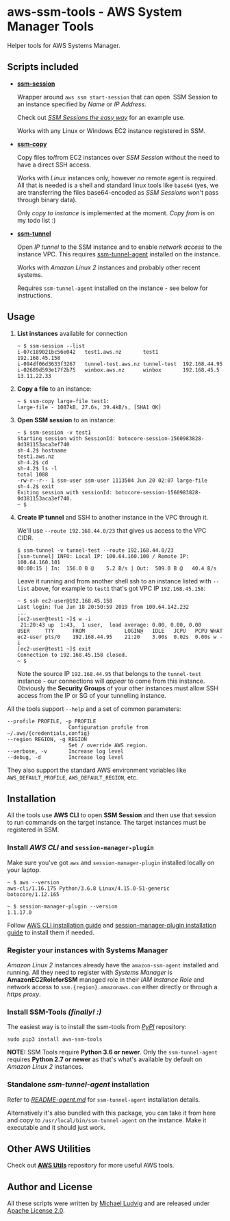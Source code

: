 # aws-ssm-tools - AWS System Manager Tools

Helper tools for AWS Systems Manager.

## Scripts included

* **[ssm-session](ssm-session)**

  Wrapper around `aws ssm start-session` that can open
  SSM Session to an instance specified by *Name* or *IP Address*.

  Check out *[SSM Sessions the easy
  way](https://aws.nz/projects/ssm-session/)* for an example use.

  Works with any Linux or Windows EC2 instance registered in SSM.

* **[ssm-copy](ssm-copy)**

  Copy files to/from EC2 instances over *SSM Session* without the need to have a
  direct SSH access.

  Works with *Linux* instances only, however *no* remote agent is required. All
  that is needed is a shell and standard linux tools like `base64` (yes, we are
  transferring the files base64-encoded as *SSM Sessions* won't pass through
  binary data).

  Only *copy to instance* is implemented at the moment. *Copy from* is on my todo
  list :)

* **[ssm-tunnel](ssm-tunnel)**

  Open *IP tunnel* to the SSM instance and to enable *network access*
  to the instance VPC. This requires [ssm-tunnel-agent](ssm-tunnel-agent)
  installed on the instance.

  Works with *Amazon Linux 2* instances and probably other recent systems.

  Requires `ssm-tunnel-agent` installed on the instance - see below for
  instructions.

## Usage

1. **List instances** available for connection

    ```
    ~ $ ssm-session --list
    i-07c189021bc56e042   test1.aws.nz       test1        192.168.45.158
    i-094df06d3633f3267   tunnel-test.aws.nz tunnel-test  192.168.44.95
    i-02689d593e17f2b75   winbox.aws.nz      winbox       192.168.45.5    13.11.22.33
    ```

2. **Copy a file** to an instance:

    ```
    ~ $ ssm-copy large-file test1:
    large-file - 1087kB, 27.6s, 39.4kB/s, [SHA1 OK]
    ```

3. **Open SSM session** to an instance:

    ```
    ~ $ ssm-session -v test1
    Starting session with SessionId: botocore-session-1560983828-0d381153aca3ef740
    sh-4.2$ hostname
    test1.aws.nz
    sh-4.2$ cd
    sh-4.2$ ls -l
    total 1088
    -rw-r--r-- 1 ssm-user ssm-user 1113504 Jun 20 02:07 large-file
    sh-4.2$ exit
    Exiting session with sessionId: botocore-session-1560983828-0d381153aca3ef740.
    ~ $
    ```

4. **Create IP tunnel** and SSH to another instance in the VPC through it.

    We'll use `--route 192.168.44.0/23` that gives us access to the VPC CIDR.

    ```
    $ ssm-tunnel -v tunnel-test --route 192.168.44.0/23
    [ssm-tunnel] INFO: Local IP: 100.64.160.100 / Remote IP: 100.64.160.101
    00:00:15 | In:  156.0 B @    5.2 B/s | Out:  509.0 B @   40.4 B/s
    ```

    Leave it running and from another shell ssh to an instance listed with
    `--list` above, for example to `test1` that's got VPC IP `192.168.45.158`:

    ```
    ~ $ ssh ec2-user@192.168.45.158
    Last login: Tue Jun 18 20:50:59 2019 from 100.64.142.232
    ...
    [ec2-user@test1 ~]$ w -i
     21:20:43 up  1:43,  1 user,  load average: 0.00, 0.00, 0.00
    USER     TTY      FROM             LOGIN@   IDLE   JCPU   PCPU WHAT
    ec2-user pts/0    192.168.44.95    21:20    3.00s  0.02s  0.00s w -i
    [ec2-user@test1 ~]$ exit
    Connection to 192.168.45.158 closed.
    ~ $
    ```

    Note the source IP `192.168.44.95` that belongs to the `tunnel-test`
    instance - our connections will *appear* to come from this instance. Obviously
    the **Security Groups** of your other instances must allow SSH access
    from the IP or SG of your tunnelling instance.

All the tools support `--help` and a set of common parameters:

    --profile PROFILE, -p PROFILE
                        Configuration profile from ~/.aws/{credentials,config}
    --region REGION, -g REGION
                        Set / override AWS region.
    --verbose, -v       Increase log level
    --debug, -d         Increase log level

They also support the standard AWS environment variables like `AWS_DEFAULT_PROFILE`, `AWS_DEFAULT_REGION`, etc.

## Installation

All the tools use **AWS CLI** to open **SSM Session** and then use that
session to run commands on the target instance. The target instances must be
registered in SSM.

### Install *AWS CLI* and `session-manager-plugin`

Make sure you've got `aws` and `session-manager-plugin` installed locally
on your laptop.

```
~ $ aws --version
aws-cli/1.16.175 Python/3.6.8 Linux/4.15.0-51-generic botocore/1.12.165

~ $ session-manager-plugin --version
1.1.17.0
```

Follow [AWS CLI installation
guide](https://docs.aws.amazon.com/cli/latest/userguide/cli-chap-install.html)
and [session-manager-plugin
installation guide](https://docs.aws.amazon.com/systems-manager/latest/userguide/session-manager-working-with-install-plugin.html) to install them if needed.

### Register your instances with Systems Manager

*Amazon Linux 2* instances already have the `amazon-ssm-agent` installed and
running. All they need to register with *Systems Manager* is
**AmazonEC2RoleforSSM** managed role in their *IAM Instance Role* and network
access to `ssm.{region}.amazonaws.com` either directly or through a *https proxy*.

### Install SSM-Tools *(finally! :)*

The easiest way is to install the ssm-tools from *[PyPI](https://pypi.org/)* repository:

```
sudo pip3 install aws-ssm-tools
```

**NOTE:** SSM Tools require **Python 3.6 or newer**. Only the `ssm-tunnel-agent`
requires **Python 2.7 or newer** as that's what's available by default
on *Amazon Linux 2* instances.

### Standalone *ssm-tunnel-agent* installation

Refer to *[README-agent.md](README-agent.md)* for `ssm-tunnel-agent`
installation details.

Alternatively it's also bundled with this package, you can take it from here and
copy to `/usr/local/bin/ssm-tunnel-agent` on the instance. Make it executable
and it should just work.

## Other AWS Utilities

Check out **[AWS Utils](https://github.com/mludvig/aws-utils)**
repository for more useful AWS tools.

## Author and License

All these scripts were written by [Michael Ludvig](https://aws.nz/)
and are released under [Apache License 2.0](http://www.apache.org/licenses/LICENSE-2.0).
